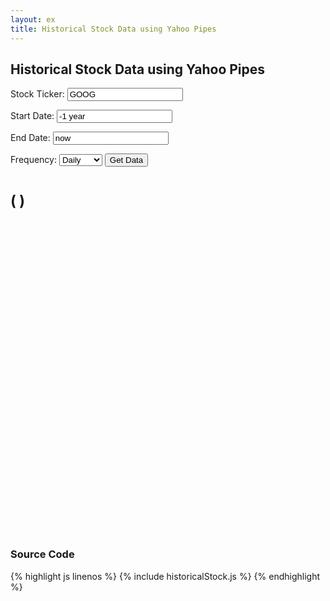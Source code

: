 ```yaml
---
layout: ex
title: Historical Stock Data using Yahoo Pipes
---
```


## Historical Stock Data using Yahoo Pipes

<form id="stockForm" class="well form-inline">
  <label for="ticker">Stock Ticker: </label>
  <input type="text" id="ticker" class="input-small" name="ticker" value="GOOG"></input>

  <label for="endDate">Start Date: </label>
  <input type="text" id="startDate" class="input-small" name="startDate" value="-1 year"></input>

  <label for="endDate">End Date: </label>
  <input type="text" id="endDate" class="input-small" name="endDate" value="now"></input>

  <label for="frequency">Frequency: </label>
  <select id="frequency" class="input-small" name="frequency">
    <option value="d">Daily</option>
    <option value="w">Weekly</option>
    <option value="m">Monthly</option>
    <!--<option value="v">Dividends Only</option>-->
  </select>
  <button type="submit" id="getData" name="getData" class="btn btn-primary">Get Data</button>
</form>

<h1>
  <span id="stockName"> </span>
  <span id="stockValue"> </span>
  <!--<span id="stockSymbol"> </span>-->
  <small>
    <span id="stockChange"> </span>
    (<span id="stockChangePercent"> </span>)
  </small>
</h1>

<div id="chart">
  <svg style="height:500px"> </svg>
</div>

<script type="text/javascript" src="historicalStock.js"> </script>


### Source Code

{% highlight js linenos %}
{% include historicalStock.js %}
{% endhighlight %}
